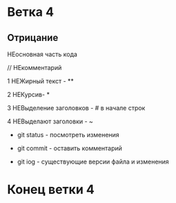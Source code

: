 
# Ветка 4

## Отрицание

НЕосновная часть кода

// НЕкомментарий

1 НЕЖирный текст - **

2 НЕКурсив- *

3 НЕВыделение заголовков - # в начале строк

4 НЕВыделают заголовки - ~

+ git status - посмотреть изменения

+ git commit - оставить комментарий 

+ git iog - существующие версии файла и изменения

 # Конец ветки 4